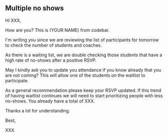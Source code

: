## Multiple no shows

Hi XXX,

How are you? This is (YOUR NAME) from codebar.

I'm writing you since we are reviewing the list of participants for tomorrow to check the number of students and coaches.

As there is a waiting list, we are double checking those students that have a high rate of no-shows after a positive RSVP.

May I kindly ask you to update you attendance if you know already that you are not coming? This will allow one of the students on the waitlist to participate.

As a general recommendation please keep your RSVP updated. If this trend of having waitlist continues we will need to start prioritizing people with less no-shows. You already have a total of XXX.

Thanks a lot for understanding.

Best,

XXX
